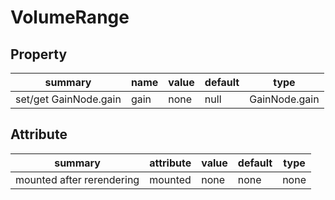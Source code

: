 # VolumeRange

## Property

| summary               | name | value | default | type          |
| --------------------- | ---- | ----- | ------- | ------------- |
| set/get GainNode.gain | gain | none  | null    | GainNode.gain |

## Attribute

| summary                   | attribute | value | default | type |
| ------------------------- | --------- | ----- | ------- | ---- |
| mounted after rerendering | mounted   | none  | none    | none |
